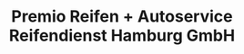 ---
title: "Premio Reifen + Autoservice Reifendienst Hamburg GmbH"
url: /hamburg/premio-reifen-autoservice-reifendienst-hamburg-gmbh/
shop: Autowerkstatt
---